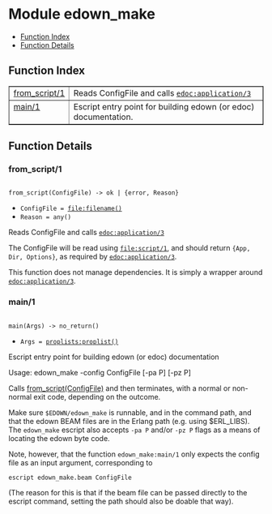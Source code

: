 

# Module edown_make #
* [Function Index](#index)
* [Function Details](#functions)

<a name="index"></a>

## Function Index ##


<table width="100%" border="1" cellspacing="0" cellpadding="2" summary="function index"><tr><td valign="top"><a href="#from_script-1">from_script/1</a></td><td>Reads ConfigFile and calls <a docgen-rel="seemfa" docgen-href="edoc#application/3" href="edoc.md#application-3"><code>edoc:application/3</code></a></td></tr><tr><td valign="top"><a href="#main-1">main/1</a></td><td>Escript entry point for building edown (or edoc) documentation.</td></tr></table>


<a name="functions"></a>

## Function Details ##

<a name="from_script-1"></a>

### from_script/1 ###

<pre><code>
from_script(ConfigFile) -&gt; ok | {error, Reason}
</code></pre>

<ul class="definitions"><li><code>ConfigFile = <a href="https://www.erlang.org/doc/man/file.html#type-filename">file:filename()</a></code></li><li><code>Reason = any()</code></li></ul>

Reads ConfigFile and calls [`edoc:application/3`](edoc.md#application-3)

The ConfigFile will be read using [`file:script/1`](file.md#script-1), and should return
`{App, Dir, Options}`, as required by [`edoc:application/3`](edoc.md#application-3).

This function does not manage dependencies. It is simply a wrapper around
[`edoc:application/3`](edoc.md#application-3).

<a name="main-1"></a>

### main/1 ###

<pre><code>
main(Args) -&gt; no_return()
</code></pre>

<ul class="definitions"><li><code>Args = <a href="https://www.erlang.org/doc/man/proplists.html#type-proplist">proplists:proplist()</a></code></li></ul>

Escript entry point for building edown (or edoc) documentation

Usage: edown_make -config ConfigFile [-pa P] [-pz P]

Calls [from_script(ConfigFile)](#from_script-1) and then terminates,
with a normal or non-normal exit code, depending on the outcome.

Make sure `$EDOWN/edown_make` is runnable, and in the command path, and
that the edown BEAM files are in the Erlang path (e.g. using $ERL_LIBS).
The `edown_make` escript also accepts `-pa P` and/or `-pz P` flags as a
means of locating the edown byte code.

Note, however, that the function `edown_make:main/1` only expects the
config file as an input argument, corresponding to

`escript edown_make.beam ConfigFile`

(The reason for this is that if the beam file can be passed directly to
the escript command, setting the path should also be doable that way).

